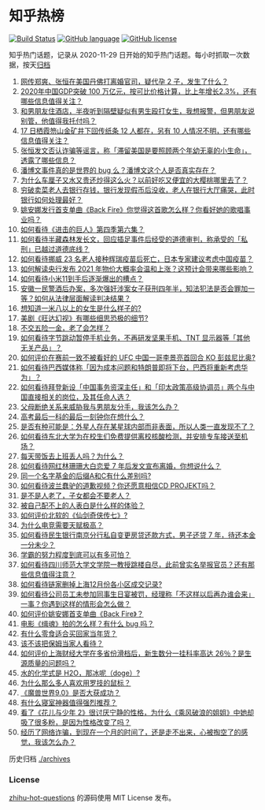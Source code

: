 # 知乎热榜
[![Build Status](https://github.com/ToWeLong/zhihu-hot-questions/workflows/CI/badge.svg)](https://github.com/ToWeLong/zhihu-hot-questions/actions)
[![GitHub language](https://img.shields.io/badge/language-golang-orange.svg)](https://golang.org/)
[![GitHub license](https://img.shields.io/github/license/ToWeLong/zhihu-hot-questions)](https://github.com/ToWeLong/zhihu-hot-questions/blob/main/LICENSE)

知乎热门话题，记录从 2020-11-29 日开始的知乎热门话题。每小时抓取一次数据，按天[归档](./archives)

<!-- BEGIN -->

1. [网传郑爽、张恒在美国丹佛打离婚官司，疑代孕 2 子，发生了什么？](https://www.zhihu.com/question/439965082)
1. [2020年中国GDP突破 100 万亿元，按可比价格计算，比上年增长2.3%，还有哪些信息值得关注？](https://www.zhihu.com/question/439916574)
1. [和男朋友住酒店，半夜听到隔壁疑似有男生殴打女生，我想报警，但男朋友说别管，他值得我托付吗？](https://www.zhihu.com/question/439101724)
1. [17 日栖霞笏山金矿井下回传纸条 12 人都在，另有 10 人情况不明，还有哪些信息值得关注？](https://www.zhihu.com/question/439819622)
1. [张恒发文否认诈骗等谣言，称「滞留美国是要照顾两个年幼无辜的小生命」，透露了哪些信息？](https://www.zhihu.com/question/439947745)
1. [潘博文事件真的是世界的 bug 么？潘博文这个人是否真实存在？](https://www.zhihu.com/question/374963188)
1. [为什么车厘子又水又贵还炒得这么火？以前好吃又便宜的大樱桃哪里去了？](https://www.zhihu.com/question/390722002)
1. [穷破卖菜老人去银行存钱，银行发现假币后没收，老人在银行大厅痛哭，此时银行如何处理最好？](https://www.zhihu.com/question/434730115)
1. [姚安娜发行首支单曲《Back Fire》你觉得这首歌怎么样？你看好她的歌唱事业吗？](https://www.zhihu.com/question/439917608)
1. [如何看待《进击的巨人》第四季第六集？](https://www.zhihu.com/question/439900077)
1. [如何看待半藏森林发长文，回应插足事件后经受的道德审判，称承受的「私刑」已越过道德底线？](https://www.zhihu.com/question/439844239)
1. [如何看待挪威 23 名老人接种辉瑞疫苗后死亡，日本专家建议考虑中国疫苗？](https://www.zhihu.com/question/439513437)
1. [如何解读央行发布 2021 年物价大概率会温和上涨？这预计会带来哪些影响？](https://www.zhihu.com/question/439618372)
1. [如何看待小米11到手后逐渐爆出的槽点？](https://www.zhihu.com/question/438478856)
1. [安徽一民警酒后办案，多次强奸涉案女子获刑四年半，知法犯法是否会罪加一等？如何从法律层面解读判决结果？](https://www.zhihu.com/question/439769494)
1. [想知道一米八以上的女生是什么样子的?](https://www.zhihu.com/question/433141761)
1. [美剧《旺达幻视》有哪些细思恐极的细节?](https://www.zhihu.com/question/439549545)
1. [不交五险一金，老了会怎样？](https://www.zhihu.com/question/383748418)
1. [如何看待字节跳动暂停手机业务，不再研发坚果手机、TNT 显示器等「其他无关产品」？](https://www.zhihu.com/question/439874539)
1. [如何评价在赛前一致不被看好的 UFC 中国一哥李景亮首回合 KO 彭兹尼比奥?](https://www.zhihu.com/question/439752513)
1. [如何看待巴西媒体称「因为成本问题和特朗普即将下台，巴西将重新考虑华为」？](https://www.zhihu.com/question/439818709)
1. [如何看待拜登新设「中国事务资深主任」和「印太政策高级协调员」两个与中国直接相关的岗位，及其任命人选？](https://www.zhihu.com/question/439647733)
1. [父母断绝关系来威胁我与男朋友分手，我该怎么办？](https://www.zhihu.com/question/439488182)
1. [高考最后一科的最后一刻钟你在想什么？](https://www.zhihu.com/question/62859821)
1. [是否有种可能是：外星人存在某星球内部而非表面，所以人类一直发现不了？](https://www.zhihu.com/question/439409192)
1. [如何看待东北大学为在校生们免费提供离校核酸检测，并安排专车接送至机场？](https://www.zhihu.com/question/438939715)
1. [每天带饭去上班丢人吗？为什么？](https://www.zhihu.com/question/420592114)
1. [如何看待网红林珊珊大白恋爱 7 年后发文宣布离婚，你想说什么？](https://www.zhihu.com/question/439911085)
1. [同一个名字基金的后缀A和C有什么差别吗?](https://www.zhihu.com/question/374874658)
1. [如何看待波兰蠢驴的道歉视频？你还愿意相信CD PROJEKT吗？](https://www.zhihu.com/question/439282043)
1. [是不是人老了，子女都会不要老人？](https://www.zhihu.com/question/309100326)
1. [被自己配不上的人表白是什么样的体验？](https://www.zhihu.com/question/28398875)
1. [如何评价北软的《仙剑奇侠传七》?](https://www.zhihu.com/question/439460295)
1. [为什么电竞需要天赋极高？](https://www.zhihu.com/question/438485421)
1. [如何看待民生银行南京分行私自变更房贷还款方式，男子还贷 7 年，待还本金一分未少？](https://www.zhihu.com/question/439922636)
1. [学霸的努力程度到底可以有多可怕？](https://www.zhihu.com/question/328770692)
1. [如何看待四川师范大学文学院一教授跳楼自尽，此前曾实名举报官员？还有那些信息值得注意？](https://www.zhihu.com/question/439961574)
1. [如何看待链家删掉上海12月份各小区成交记录?](https://www.zhihu.com/question/438436352)
1. [如何看待公司员工未参加同事生日宴被罚，经理称「不这样以后再办谁会来」一事？你遇到这样的情形会怎么做？](https://www.zhihu.com/question/439932326)
1. [如何评价姚安娜首支单曲《Back Fire》？](https://www.zhihu.com/question/439922693)
1. [电影《缉魂》拍的怎么样？有什么 bug 吗？](https://www.zhihu.com/question/438761430)
1. [有什么零食适合买回家当年货？](https://www.zhihu.com/question/437682621)
1. [该不该把保姆当家人看待？](https://www.zhihu.com/question/68780501)
1. [如何评价上海财经大学在多省份滑档后，新生数分一挂科率高达 26％？是生源质量的问题吗？](https://www.zhihu.com/question/438986121)
1. [水的化学式是 H2O，那冰呢（doge）?](https://www.zhihu.com/question/439238795)
1. [为什么那么多人喜欢用罗技的鼠标？](https://www.zhihu.com/question/438942926)
1. [《魔兽世界9.0》是否大获成功？](https://www.zhihu.com/question/434651176)
1. [有什么寝室神器值得强烈推荐？](https://www.zhihu.com/question/25501230)
1. [看了《花儿与少年 2》很讨厌宁静的性格，为什么《乘风破浪的姐姐》中她却吸了很多粉，是因为性格改变了吗？](https://www.zhihu.com/question/404227551)
1. [经历了网络诈骗，到现在一个月的时间了，还是走不出来，心被掏空了的感觉，我该怎么办？](https://www.zhihu.com/question/424659283)

<!-- END -->

历史归档 [./archives](./archives)


### License
[zhihu-hot-questions](https://github.com/towelong/zhihu-hot-questions) 的源码使用 MIT License 发布。